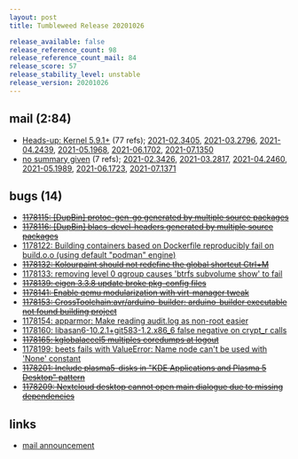 ```yaml
---
layout: post
title: Tumbleweed Release 20201026

release_available: false
release_reference_count: 98
release_reference_count_mail: 84
release_score: 57
release_stability_level: unstable
release_version: 20201026
---
```


## mail (2:84)

- [Heads-up: Kernel 5.9.1+](https://lists.opensuse.org/archives/list/factory@lists.opensuse.org/thread/XOPDP53YV34GKES4UVF7XQBIVUNRXGCS) (77 refs); [2021-02.3405](https://lists.opensuse.org/archives/list/factory@lists.opensuse.org/thread/XOPDP53YV34GKES4UVF7XQBIVUNRXGCS), [2021-03.2796](https://lists.opensuse.org/archives/list/factory@lists.opensuse.org/thread/XOPDP53YV34GKES4UVF7XQBIVUNRXGCS), [2021-04.2439](https://lists.opensuse.org/archives/list/factory@lists.opensuse.org/thread/XOPDP53YV34GKES4UVF7XQBIVUNRXGCS), [2021-05.1968](https://lists.opensuse.org/archives/list/factory@lists.opensuse.org/thread/XOPDP53YV34GKES4UVF7XQBIVUNRXGCS), [2021-06.1702](https://lists.opensuse.org/archives/list/factory@lists.opensuse.org/thread/XOPDP53YV34GKES4UVF7XQBIVUNRXGCS), [2021-07.1350](https://lists.opensuse.org/archives/list/factory@lists.opensuse.org/thread/XOPDP53YV34GKES4UVF7XQBIVUNRXGCS)
- [no summary given](https://lists.opensuse.org/archives/list/factory@lists.opensuse.org/thread/O3GGF6N66AHCQYP5VIH73CQKU5DML2GP) (7 refs); [2021-02.3426](https://lists.opensuse.org/archives/list/factory@lists.opensuse.org/thread/O3GGF6N66AHCQYP5VIH73CQKU5DML2GP), [2021-03.2817](https://lists.opensuse.org/archives/list/factory@lists.opensuse.org/thread/O3GGF6N66AHCQYP5VIH73CQKU5DML2GP), [2021-04.2460](https://lists.opensuse.org/archives/list/factory@lists.opensuse.org/thread/O3GGF6N66AHCQYP5VIH73CQKU5DML2GP), [2021-05.1989](https://lists.opensuse.org/archives/list/factory@lists.opensuse.org/thread/O3GGF6N66AHCQYP5VIH73CQKU5DML2GP), [2021-06.1723](https://lists.opensuse.org/archives/list/factory@lists.opensuse.org/thread/O3GGF6N66AHCQYP5VIH73CQKU5DML2GP), [2021-07.1371](https://lists.opensuse.org/archives/list/factory@lists.opensuse.org/thread/O3GGF6N66AHCQYP5VIH73CQKU5DML2GP)

## bugs (14)

<!--more-->

- ~~[1178115: \[DupBin\] protoc-gen-go generated by multiple source packages](https://bugzilla.opensuse.org/show_bug.cgi?id=1178115)~~
- ~~[1178116: \[DupBin\] blacs-devel-headers generated by multiple source packages](https://bugzilla.opensuse.org/show_bug.cgi?id=1178116)~~
- [1178122: Building containers based on Dockerfile reproducibly fail on build.o.o (using default "podman" engine)](https://bugzilla.opensuse.org/show_bug.cgi?id=1178122)
- ~~[1178132: Kolourpaint should not redefine the global shortcut Ctrl+M](https://bugzilla.opensuse.org/show_bug.cgi?id=1178132)~~
- [1178133: removing level 0 qgroup causes 'btrfs subvolume show' to fail](https://bugzilla.opensuse.org/show_bug.cgi?id=1178133)
- ~~[1178139: eigen 3.3.8 update broke pkg-config files](https://bugzilla.opensuse.org/show_bug.cgi?id=1178139)~~
- ~~[1178141: Enable qemu modularization with virt-manager tweak](https://bugzilla.opensuse.org/show_bug.cgi?id=1178141)~~
- ~~[1178153: CrossToolchain:avr/arduino-builder: arduino-builder executable not found building project](https://bugzilla.opensuse.org/show_bug.cgi?id=1178153)~~
- [1178154: apparmor: Make reading audit.log as non-root easier](https://bugzilla.opensuse.org/show_bug.cgi?id=1178154)
- [1178160: libasan6-10.2.1+git583-1.2.x86_6 false negative on crypt_r calls](https://bugzilla.opensuse.org/show_bug.cgi?id=1178160)
- ~~[1178165: kglobalaccel5 multiples coredumps at logout](https://bugzilla.opensuse.org/show_bug.cgi?id=1178165)~~
- [1178199: beets fails with ValueError: Name node can't be used with 'None' constant](https://bugzilla.opensuse.org/show_bug.cgi?id=1178199)
- ~~[1178201: Include plasma5-disks in "KDE Applications and Plasma 5 Desktop" pattern](https://bugzilla.opensuse.org/show_bug.cgi?id=1178201)~~
- ~~[1178209: Nextcloud desktop cannot open main dialogue due to missing dependencies](https://bugzilla.opensuse.org/show_bug.cgi?id=1178209)~~



## links

- [mail announcement](https://lists.opensuse.org/archives/list/factory@lists.opensuse.org/thread/O3GGF6N66AHCQYP5VIH73CQKU5DML2GP)
